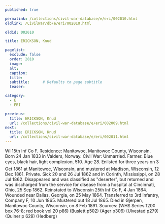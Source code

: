 ```yaml
---
published: true

permalink: /collections/civil-war-database/e/eri/002010.html
oldlink: /CivilWar/db/e/eri/002010.html

oldid: 002010

title: ERICKSON, Knud

pagelist:
  exclude: false
  order: 2010
  image: 
  alt:
  caption:
  title:
  subtitle:      # Defaults to page subtitle
  teaser:

category: 
  - E 
  - ERI

previous:
  title: ERICKSON, Knud
  url: /collections/civil-war-database/e/eri/002009.html  
next:
  title: ERICKSON, Knud
  url: /collections/civil-war-database/e/eri/002011.html   
---
```

WI 15th Inf Co F. Residence: Manitowoc, Manitowoc County, Wisconsin. Born 24 Jan 1833 in Valders, Norway. Civil War: Unmarried. Farmer. Blue eyes, black hair, light complexion, 5&#146;10&#148;. Age 28. Enlisted for three years on 3 Oct 1861 at Manitowoc, Wisconsin, and mustered at Madison, Wisconsin, 12 Dec 1861. Private. Sick 20 and 26 Jul 1862 and in Corinth, Mississippi, on 28 Jul 1862. Disappeared and was classified as &quot;deserter&quot;, but returned and was discharged from the service for disease from a hospital at Cincinnati, Ohio, 25 Sep 1862. Reinstated to Wisconsin 25th Inf Co F, 4 Jan 1864. Wounded near Dallas, Georgia, on 25 May 1864. Transferred to 3rd Infantry, Company F, 10 Jun 1865. Mustered out 18 Jul 1865. Died in Gjerpen, Manitowoc County, Wisconsin, on 8 Feb 1891. Sources: (WHS Series 1200 box 76-8; red book vol 20 p86) (Buslett p502) (Ager p306) (Ulvestad p279) (Quiner p 629) (Hedberg)